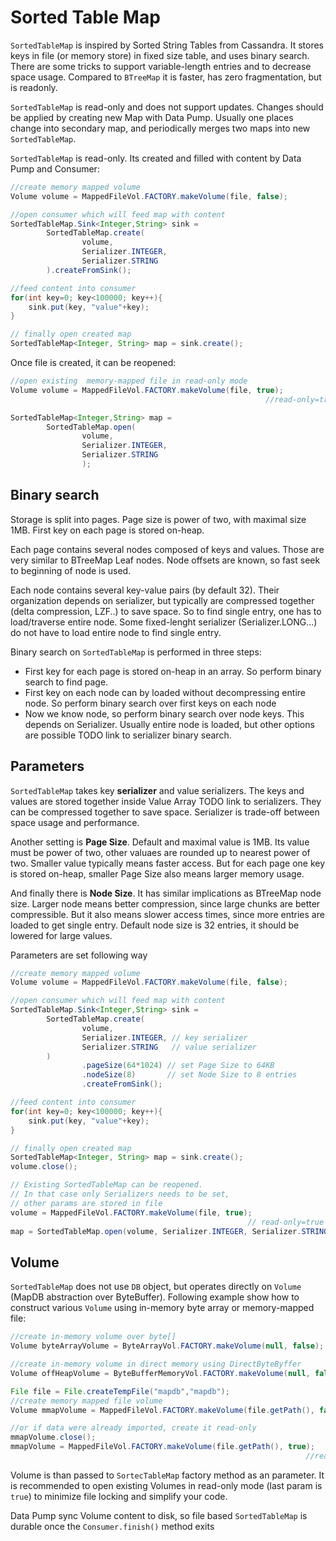 Sorted Table Map
================

`SortedTableMap` is inspired by Sorted String Tables from Cassandra. It stores keys in file (or memory store) in fixed size table, and uses binary search. There are some tricks to support variable-length entries and to decrease space usage. Compared to `BTreeMap` it is faster, has zero fragmentation, but is readonly.

`SortedTableMap` is read-only and does not support updates. Changes should be applied by creating new Map with Data Pump. Usually one places change into secondary map, and periodically merges two maps into new `SortedTableMap`.

`SortedTableMap` is read-only. Its created and filled with content by Data Pump and Consumer:

<!--- #file#sortedtablemap_init.java--->
```java
//create memory mapped volume
Volume volume = MappedFileVol.FACTORY.makeVolume(file, false);

//open consumer which will feed map with content
SortedTableMap.Sink<Integer,String> sink =
        SortedTableMap.create(
                volume,
                Serializer.INTEGER,
                Serializer.STRING
        ).createFromSink();

//feed content into consumer
for(int key=0; key<100000; key++){
    sink.put(key, "value"+key);
}

// finally open created map
SortedTableMap<Integer, String> map = sink.create();
```
Once file is created, it can be reopened:

<!--- #file#sortedtablemap_reopen.java--->
```java
//open existing  memory-mapped file in read-only mode
Volume volume = MappedFileVol.FACTORY.makeVolume(file, true);
                                                         //read-only=true

SortedTableMap<Integer,String> map =
        SortedTableMap.open(
                volume,
                Serializer.INTEGER,
                Serializer.STRING
                );
```
Binary search
-------------

Storage is split into pages. Page size is power of two, with maximal size 1MB. First key on each page is stored on-heap.

Each page contains several nodes composed of keys and values. Those are very similar to BTreeMap Leaf nodes. Node offsets are known, so fast seek to beginning of node is used.

Each node contains several key-value pairs (by default 32). Their organization depends on serializer, but typically are compressed together (delta compression, LZF..) to save space. So to find single entry, one has to load/traverse entire node. Some fixed-lenght serializer (Serializer.LONG...) do not have to load entire node to find single entry.

Binary search on `SortedTableMap` is performed in three steps:

-   First key for each page is stored on-heap in an array. So perform binary search to find page.
-   First key on each node can by loaded without decompressing entire node. So perform binary search over first keys on each node
-   Now we know node, so perform binary search over node keys. This depends on Serializer. Usually entire node is loaded, but other options are possible TODO link to serializer binary search.

Parameters
----------

`SortedTableMap` takes key **serializer** and value serializers. The keys and values are stored together inside Value Array TODO link to serializers. They can be compressed together to save space. Serializer is trade-off between space usage and performance.

Another setting is **Page Size**. Default and maximal value is 1MB. Its value must be power of two, other valuaes are rounded up to nearest power of two. Smaller value typically means faster access. But for each page one key is stored on-heap, smaller Page Size also means larger memory usage.

And finally there is **Node Size**. It has similar implications as BTreeMap node size. Larger node means better compression, since large chunks are better compressible. But it also means slower access times, since more entries are loaded to get single entry. Default node size is 32 entries, it should be lowered for large values.

Parameters are set following way

<!--- #file#sortedtablemap_params.java--->
```java
//create memory mapped volume
Volume volume = MappedFileVol.FACTORY.makeVolume(file, false);

//open consumer which will feed map with content
SortedTableMap.Sink<Integer,String> sink =
        SortedTableMap.create(
                volume,
                Serializer.INTEGER, // key serializer
                Serializer.STRING   // value serializer
        )
                .pageSize(64*1024) // set Page Size to 64KB
                .nodeSize(8)       // set Node Size to 8 entries
                .createFromSink();

//feed content into consumer
for(int key=0; key<100000; key++){
    sink.put(key, "value"+key);
}

// finally open created map
SortedTableMap<Integer, String> map = sink.create();
volume.close();

// Existing SortedTableMap can be reopened.
// In that case only Serializers needs to be set,
// other params are stored in file
volume = MappedFileVol.FACTORY.makeVolume(file, true);
                                                     // read-only=true
map = SortedTableMap.open(volume, Serializer.INTEGER, Serializer.STRING);
```
Volume
------

`SortedTableMap` does not use `DB` object, but operates directly on `Volume` (MapDB abstraction over ByteBuffer). Following example show how to construct various `Volume` using in-memory byte array or memory-mapped file:

<!--- #file#sortedtablemap_volume.java--->
```java
//create in-memory volume over byte[]
Volume byteArrayVolume = ByteArrayVol.FACTORY.makeVolume(null, false);

//create in-memory volume in direct memory using DirectByteByffer
Volume offHeapVolume = ByteBufferMemoryVol.FACTORY.makeVolume(null, false);

File file = File.createTempFile("mapdb","mapdb");
//create memory mapped file volume
Volume mmapVolume = MappedFileVol.FACTORY.makeVolume(file.getPath(), false);

//or if data were already imported, create it read-only
mmapVolume.close();
mmapVolume = MappedFileVol.FACTORY.makeVolume(file.getPath(), true);
                                                                  //read-only=true
```
Volume is than passed to `SortecTableMap` factory method as an parameter. It is recommended to open existing Volumes in read-only mode (last param is `true`) to minimize file locking and simplify your code.

Data Pump sync Volume content to disk, so file based `SortedTableMap` is durable once the `Consumer.finish()` method exits
